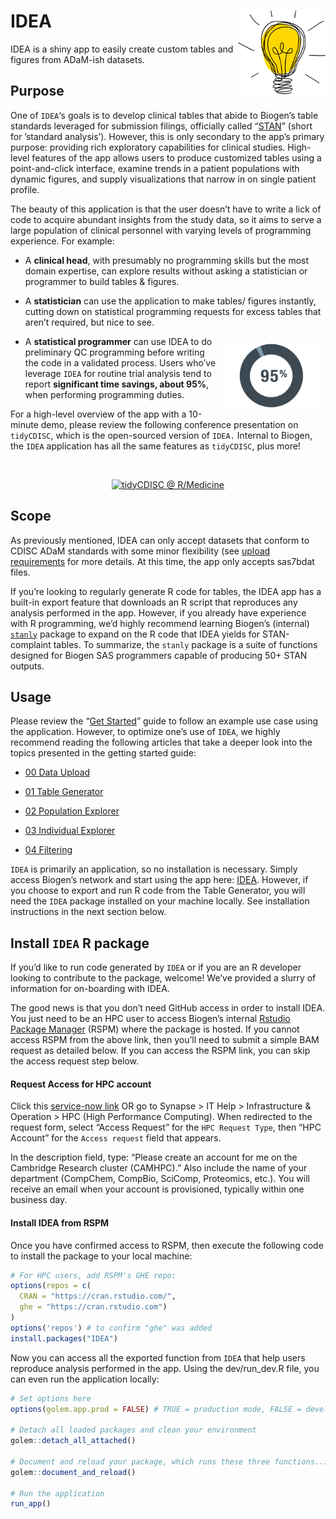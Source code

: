 
<!-- README.md is generated from README.Rmd. Please edit that file -->

# IDEA <a href='https://github.biogen.com/pages/biometrics/SEER/'><img src="man/figures/app_ICON.png" align="right" height="139"/></a>

IDEA is a shiny app to easily create custom tables and figures from
ADaM-ish datasets.

## Purpose

One of `IDEA`‘s goals is to develop clinical tables that abide to
Biogen’s table standards leveraged for submission filings, officially
called
“[STAN](https://biib.sharepoint.com/:w:/r/sites/ADSTCS/DS&G/_layouts/15/Doc.aspx?sourcedoc=%7B86cf7567-db46-4983-9a12-fdc63e77cf98%7D&action=view&wdAccPdf=0&wdparaid=688A3ED1&CID=B3A09B8B-6A35-4F43-A484-5E9EF88CD5FA&wdLOR=c8053EEAB-66ED-4CA0-9B71-331B73267CD8)”
(short for ’standard analysis’). However, this is only secondary to the
app’s primary purpose: providing rich exploratory capabilities for
clinical studies. High-level features of the app allows users to produce
customized tables using a point-and-click interface, examine trends in a
patient populations with dynamic figures, and supply visualizations that
narrow in on single patient profile.

The beauty of this application is that the user doesn’t have to write a
lick of code to acquire abundant insights from the study data, so it
aims to serve a large population of clinical personnel with varying
levels of programming experience. For example:

-   A **clinical head**, with presumably no programming skills but the
    most domain expertise, can explore results without asking a
    statistician or programmer to build tables & figures.

<div class="floatting">

-   A **statistician** can use the application to make tables/ figures
    instantly, cutting down on statistical programming requests for
    excess tables that aren’t required, but nice to see.

<img src="man/figures/pct_95_cropped.jpg" width="30%" style="float:right; padding:10px" />

</div>

-   A **statistical programmer** can use IDEA to do preliminary QC
    programming before writing the code in a validated process. Users
    who’ve leverage `IDEA` for routine trial analysis tend to report
    **significant time savings, about 95%**, when performing programming
    duties.

For a high-level overview of the app with a 10-minute demo, please
review the following conference presentation on `tidyCDISC`, which is
the open-sourced version of `IDEA.` Internal to Biogen, the `IDEA`
application has all the same features as `tidyCDISC`, plus more!

<br>

<center>

[![tidyCDISC @
R/Medicine](man/figures/tidyCDISC_RMedicine_thumbnail.png)](https://youtu.be/QeHSjw-vU3U?t=103)

</center>

## Scope

As previously mentioned, IDEA can only accept datasets that conform to
CDISC ADaM standards with some minor flexibility (see [upload
requirements](https://github.biogen.com/pages/biometrics/SEER/articles/x00_Data_Upload.html)
for more details. At this time, the app only accepts sas7bdat files.

If you’re looking to regularly generate R code for tables, the IDEA app
has a built-in export feature that downloads an R script that reproduces
any analysis performed in the app. However, if you already have
experience with R programming, we’d highly recommend learning Biogen’s
(internal)
[`stanly`](https://github.biogen.com/pages/biometrics/stanly/) package
to expand on the R code that IDEA yields for STAN-complaint tables. To
summarize, the `stanly` package is a suite of functions designed for
Biogen SAS programmers capable of producing 50+ STAN outputs.

## Usage

Please review the “[Get
Started](https://github.biogen.com/pages/biometrics/IDEA/articles/IDEA.html)”
guide to follow an example use case using the application. However, to
optimize one’s use of `IDEA`, we highly recommend reading the following
articles that take a deeper look into the topics presented in the
getting started guide:

-   [00 Data
    Upload](https://github.biogen.com/pages/biometrics/SEER/articles/x00_Data_Upload.html)

-   [01 Table
    Generator](https://github.biogen.com/pages/biometrics/SEER/articles/x01_Table_Generator.html)

-   [02 Population
    Explorer](https://github.biogen.com/pages/biometrics/SEER/articles/x02_Pop_Exp.html)

-   [03 Individual
    Explorer](https://github.biogen.com/pages/biometrics/SEER/articles/x03_Indv_Expl.html)

-   [04
    Filtering](https://github.biogen.com/pages/biometrics/SEER/articles/x04_Filtering.html)

`IDEA` is primarily an application, so no installation is necessary.
Simply access Biogen’s network and start using the app here:
[IDEA](https://awshpc22133.abc.amazon.biogen.com/IDEA/). However, if you
choose to export and run R code from the Table Generator, you will need
the `IDEA` package installed on your machine locally. See installation
instructions in the next section below.

## Install `IDEA` R package

If you’d like to run code generated by `IDEA` or if you are an R
developer looking to contribute to the package, welcome! We’ve provided
a slurry of information for on-boarding with IDEA.

The good news is that you don’t need GitHub access in order to install
IDEA. You just need to be an HPC user to access Biogen’s internal
[Rstudio Package
Manager](http://cran.rstudio.com/client/#/repos/5/packages/IDEA)
(RSPM) where the package is hosted. If you cannot access RSPM from the
above link, then you’ll need to submit a simple BAM request as detailed
below. If you can access the RSPM link, you can skip the access request
step below.

#### Request Access for HPC account

Click this [service-now
link](https://biogen.service-now.com/it?id=sc_cat_item&sys_id=e9b6a50edb026380846573198c96197f)
OR go to Synapse &gt; IT Help &gt; Infrastructure & Operation &gt; HPC
(High Performance Computing). When redirected to the request form,
select “Access Request” for the `HPC Request Type`, then “HPC Account”
for the `Access request` field that appears.

In the description field, type: “Please create an account for me on the
Cambridge Research cluster (CAMHPC).” Also include the name of your
department (CompChem, CompBio, SciComp, Proteomics, etc.). You will
receive an email when your account is provisioned, typically within one
business day.

#### Install IDEA from RSPM

Once you have confirmed access to RSPM, then execute the following code
to install the package to your local machine:

``` r
# For HPC users, add RSPM's GHE repo:
options(repos = c(
  CRAN = "https://cran.rstudio.com/",
  ghe = "https://cran.rstudio.com")
)
options('repos') # to confirm "ghe" was added
install.packages("IDEA")
```

Now you can access all the exported function from `IDEA` that help users
reproduce analysis performed in the app. Using the dev/run\_dev.R file,
you can even run the application locally:

``` r
# Set options here
options(golem.app.prod = FALSE) # TRUE = production mode, FALSE = development mode

# Detach all loaded packages and clean your environment
golem::detach_all_attached()

# Document and reload your package, which runs these three functions...
golem::document_and_reload()

# Run the application 
run_app()
```
